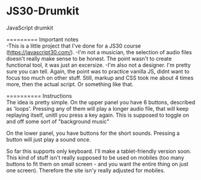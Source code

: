 # JS30-Drumkit
JavaScript drumkit

========= Important notes<br>
-This is a little project that I've done for a JS30 course (https://javascript30.com/).
-I'm not a musician, the selection of audio files doesn't really make sense to be honest. The point wasn't to create functional tool,
 it was just an excersize.
-I'm also not a designer. I'm pretty sure you can tell. Again, the point was to practice vanilla JS, didnt want to focus too much on other
 stuff. Still, markup and CSS took me about 4 times more, then the actual script. Or something like that.
 
 
========== Instructions<br>
 The idea is pretty simple. On the upper panel you have 6 buttons, described as 'loops'. Pressing any of them will play a longer audio
 file, that will keep replaying itself, unitll you press a key again. This is supposed to toggle on and off some sort of "background music"
 
 On the lower panel, you have buttons for the short sounds. Pressing a button will just play a sound once. 
 
 So far this supports only keyboard. I'll make a tablet-friendly version soon. 
 This kind of stuff isn't really supposed to be used on mobiles (too many buttons to fit them on small screen - and you want the entire
 thing on just one screen). Therefore the site isn'y really adjusted for mobiles.

